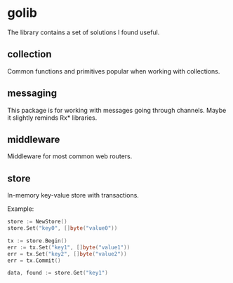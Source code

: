 # golib
The library contains a set of solutions I found useful.

## collection
Common functions and primitives popular when working with collections.

## messaging
This package is for working with messages going through channels.
Maybe it slightly reminds Rx* libraries.

## middleware
Middleware for most common web routers.

## store
In-memory key-value store with transactions.

Example:
```go
store := NewStore()
store.Set("key0", []byte("value0"))

tx := store.Begin()
err := tx.Set("key1", []byte("value1"))
err = tx.Set("key2", []byte("value2"))
err = tx.Commit()

data, found := store.Get("key1")
```
